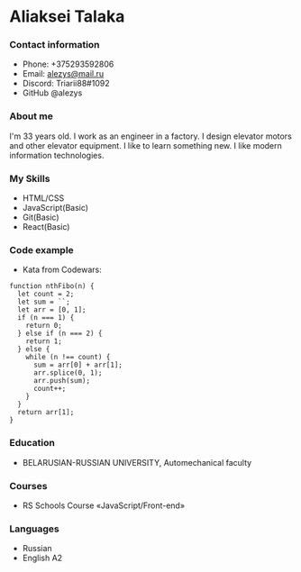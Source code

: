 # Aliaksei Talaka

### Contact information

- Phone: +375293592806
- Email: alezys@mail.ru
- Discord: Triarii88#1092
- GitHub @alezys

### About me

I'm 33 years old. I work as an engineer in a factory. I design elevator motors and other elevator equipment.
I like to learn something new. I like modern information technologies.

### My Skills

- HTML/CSS
- JavaScript(Basic)
- Git(Basic)
- React(Basic)

### Code example

- Kata from Codewars:

```
function nthFibo(n) {
  let count = 2;
  let sum = ``;
  let arr = [0, 1];
  if (n === 1) {
    return 0;
  } else if (n === 2) {
    return 1;
  } else {
    while (n !== count) {
      sum = arr[0] + arr[1];
      arr.splice(0, 1);
      arr.push(sum);
      count++;
    }
  }
  return arr[1];
}
```

### Education

- BELARUSIAN-RUSSIAN UNIVERSITY, Automechanical faculty

### Courses

- RS Schools Course «JavaScript/Front-end»

### Languages

- Russian
- English A2

